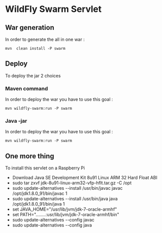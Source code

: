 # WildFly Swarm Servlet

## War generation

In order to generate the all in one war :
```
mvn  clean install -P swarm
```

## Deploy

To deploy the jar 2 choices

### Maven command

In order to deploy the war you have to use this goal :
```
mvn wildfly-swarm:run -P swarm
```

### Java -jar 

In order to deploy the war you have to use this goal :
```
mvn wildfly-swarm:run -P swarm
```

## One more thing

To install this servlet on a Raspberry Pi
* Download Java SE Development Kit 8u91 Linux ARM 32 Hard Float ABI
* sudo tar zxvf jdk-8u91-linux-arm32-vfp-hflt.tar.gz -C /opt
* sudo update-alternatives --install /usr/bin/javac javac /opt/jdk1.8.0_91/bin/javac 1
* sudo update-alternatives --install /usr/bin/java java /opt/jdk1.8.0_91/bin/java 1
* set JAVA_HOME="/usr/lib/jvm/jdk-7-oracle-armhf"
* set PATH="........:usr/lib/jvm/jdk-7-oracle-armhf/bin"
* sudo update-alternatives --config javac
* sudo update-alternatives --config java


